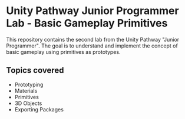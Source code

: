 # Unity Pathway Junior Programmer Lab - Basic Gameplay Primitives

This repository contains the second lab from the Unity Pathway "Junior Programmer". The goal is to understand and implement the concept of basic gameplay using primitives as prototypes.

## Topics covered
* Prototyping
* Materials
* Primitives
* 3D Objects
* Exporting Packages 